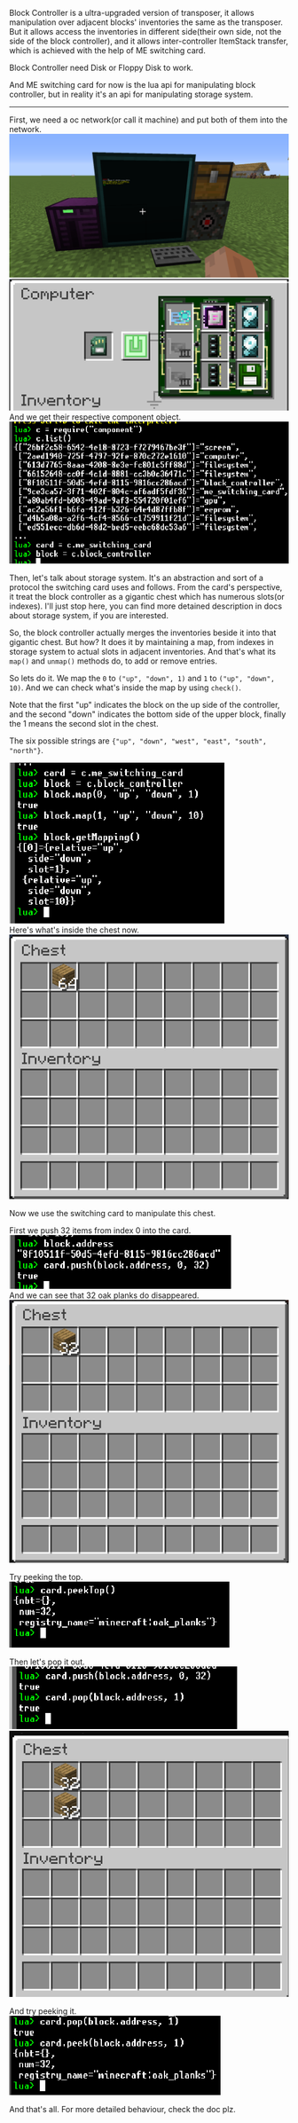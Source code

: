 Block Controller is a ultra-upgraded version of transposer, it allows manipulation over
adjacent blocks' inventories the same as the transposer. But it allows access the inventories
in different side(their own side, not the side of the block controller), and it allows inter-controller
ItemStack transfer, which is achieved with the help of ME switching card.  

Block Controller need Disk or Floppy Disk to work.

And ME switching card for now is the lua api for manipulating block controller, but in reality it's 
an api for manipulating storage system.

***

First, we need a oc network(or call it machine) and put both of them into the network.
![](1.png)  
![](2.png)  
And we get their respective component object.  
![](3.png)

Then, let's talk about storage system. It's an abstraction and sort of a protocol the switching
card uses and follows. From the card's perspective, it treat the block controller as a gigantic
chest which has numerous slots(or indexes). I'll just stop here, you can find more detained description
in docs about storage system, if you are interested.

So, the block controller actually merges the inventories beside it into that gigantic chest.
But how? It does it by maintaining a map, from indexes in storage system to actual slots in adjacent
inventories. And that's what its `map()` and `unmap()` methods do, to add or remove entries.

So lets do it. We map the `0` to `("up", "down", 1)` and `1` to `("up", "down", 10)`. And we can check
what's inside the map by using `check()`.

Note that the first "up" indicates the block on the up side of the controller, and the second "down"
indicates the bottom side of the upper block, finally the 1 means the second slot in the chest.  

The six possible strings are `{"up", "down", "west", "east", "south", "north"}`.

![](4.png)  
Here's what's inside the chest now.  
![](5.png)  

Now we use the switching card to manipulate this chest.  

First we push 32 items from index 0 into the card.  
![](6.png)  
And we can see that 32 oak planks do disappeared.  
![](7.png)  

Try peeking the top.  
![](8.png)

Then let's pop it out.  
![](9.png)  
![](10.png)  

And try peeking it.  
![](11.png)

And that's all. For more detailed behaviour, check the doc plz.

